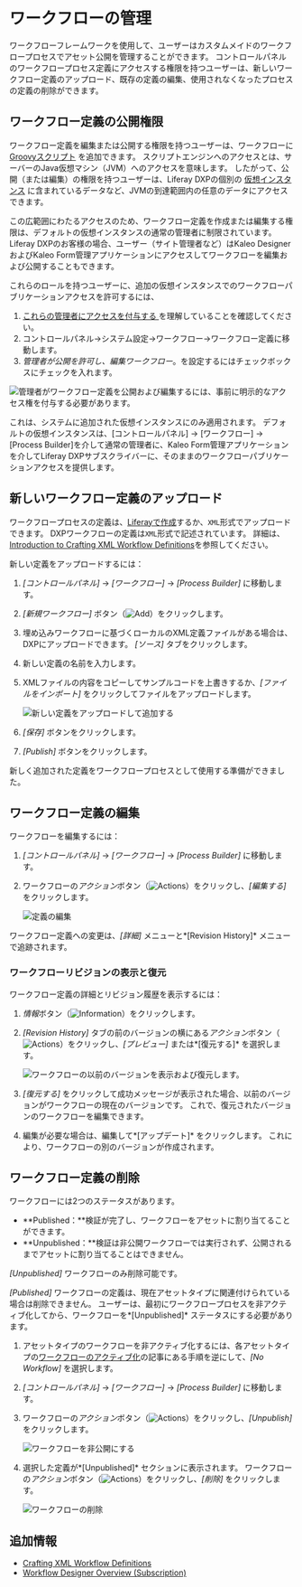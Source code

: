 # ワークフローの管理

ワークフローフレームワークを使用して、ユーザーはカスタムメイドのワークフロープロセスでアセット公開を管理することができます。 コントロールパネルのワークフロープロセス定義にアクセスする権限を持つユーザーは、新しいワークフロー定義のアップロード、既存の定義の編集、使用されなくなったプロセスの定義の削除ができます。

## ワークフロー定義の公開権限

ワークフロー定義を編集または公開する権限を持つユーザーは、ワークフローに [Groovyスクリプト](../../../system-administration/using-the-script-engine/using-the-script-engine.md) を追加できます。 スクリプトエンジンへのアクセスとは、サーバーのJava仮想マシン（JVM）へのアクセスを意味します。 したがって、公開（または編集）の権限を持つユーザーは、Liferay DXPの個別の [仮想インスタンス](../../../system-administration/configuring-liferay/virtual-instances/understanding-virtual-instances.md) に含まれているデータなど、JVMの到達範囲内の任意のデータにアクセスできます。

この広範囲にわたるアクセスのため、ワークフロー定義を作成または編集する権限は、デフォルトの仮想インスタンスの通常の管理者に制限されています。 Liferay DXPのお客様の場合、ユーザー（サイト管理者など）はKaleo DesignerおよびKaleo Form管理アプリケーションにアクセスしてワークフローを編集および公開することもできます。

これらのロールを持つユーザーに、追加の仮想インスタンスでのワークフローパブリケーションアクセスを許可するには、

1.  [これらの管理者にアクセスを付与する ](../../../users-and-permissions/roles-and-permissions/understanding-roles-and-permissions.md)を理解していることを確認してください。
2.  コントロールパネル→システム設定→ワークフロー→ワークフロー定義に移動します。
3.  *管理者が公開を許可し、編集ワークフロー*。を設定するにはチェックボックスにチェックを入れます。

![管理者がワークフロー定義を公開および編集するには、事前に明示的なアクセス権を付与する必要があります。](./managing-workflows/images/06.png)

これは、システムに追加された仮想インスタンスにのみ適用されます。 デフォルトの仮想インスタンスは、[コントロールパネル] → [ワークフロー] → [Process Builder]を介して通常の管理者に、Kaleo Form管理アプリケーションを介してLiferay DXPサブスクライバーに、そのままのワークフローパブリケーションアクセスを提供します。

## 新しいワークフロー定義のアップロード

ワークフロープロセスの定義は、[Liferayで作成](./building-workflows.md)するか、`XML`形式でアップロードできます。 DXPワークフローの定義は`XML`形式で記述されています。 詳細は、[Introduction to Crafting XML Workflow Definitions](../developer-guide/crafting-xml-workflow-definitions.md)を参照してください。

新しい定義をアップロードするには：

1.  *[コントロールパネル]* → *[ワークフロー]* → *[Process Builder]* に移動します。

2.  *[新規ワークフロー]* ボタン（![Add](../../../images/icon-add.png)）をクリックします。

3.  埋め込みワークフローに基づくローカルのXML定義ファイルがある場合は、DXPにアップロードできます。 *[ソース]* タブをクリックします。

4.  新しい定義の名前を入力します。

5.  XMLファイルの内容をコピーしてサンプルコードを上書きするか、*[ファイルをインポート]* をクリックしてファイルをアップロードします。

    ![新しい定義をアップロードして追加する](./managing-workflows/images/01.png)

6.  *[保存]* ボタンをクリックします。

7.  *[Publish]* ボタンをクリックします。

新しく追加された定義をワークフロープロセスとして使用する準備ができました。

## ワークフロー定義の編集

ワークフローを編集するには：

1.  *[コントロールパネル]* → *[ワークフロー]* → *[Process Builder]* に移動します。

2.  ワークフローの*アクション*ボタン（![Actions](../../../images/icon-actions.png)）をクリックし、*[編集する]* をクリックします。

    ![定義の編集](./managing-workflows/images/03.png)

ワークフロー定義への変更は、*[詳細]* メニューと*[Revision History]* メニューで追跡されます。

### ワークフローリビジョンの表示と復元

ワークフロー定義の詳細とリビジョン履歴を表示するには：

1.  *情報*ボタン（![Information](../../../images/icon-information.png)）をクリックします。

2.  *[Revision History]* タブの前のバージョンの横にある*アクション*ボタン（![Actions](../../../images/icon-actions.png)）をクリックし、*[プレビュー]* または*[復元する]* を選択します。

    ![ワークフローの以前のバージョンを表示および復元します。](./managing-workflows/images/02.png)

3.  *[復元する]* をクリックして成功メッセージが表示された場合、以前のバージョンがワークフローの現在のバージョンです。 これで、復元されたバージョンのワークフローを編集できます。

4.  編集が必要な場合は、編集して*[アップデート]* をクリックします。 これにより、ワークフローの別のバージョンが作成されます。

## ワークフロー定義の削除

ワークフローには2つのステータスがあります。

  - **Published：**検証が完了し、ワークフローをアセットに割り当てることができます。
  - **Unpublished：**検証は非公開ワークフローでは実行されず、公開されるまでアセットに割り当てることはできません。

*[Unpublished]* ワークフローのみ削除可能です。

*[Published]* ワークフローの定義は、現在アセットタイプに関連付けられている場合は削除できません。 ユーザーは、最初にワークフロープロセスを非アクティブ化してから、ワークフローを*[Unpublished]* ステータスにする必要があります。

1.  アセットタイプのワークフローを非アクティブ化するには、各アセットタイプの[ワークフローのアクティブ化](../using-workflows/activating-workflow.md)の記事にある手順を逆にして、*[No Workflow]* を選択します。

2.  *[コントロールパネル]* → *[ワークフロー]* → *[Process Builder]* に移動します。

3.  ワークフローの*アクション*ボタン（![Actions](../../../images/icon-actions.png)）をクリックし、*[Unpublish]* をクリックします。

    ![ワークフローを非公開にする](./managing-workflows/images/04.png)

4.  選択した定義が*[Unpublished]* セクションに表示されます。 ワークフローの*アクション*ボタン（![Actions](../../../images/icon-actions.png)）をクリックし、*[削除]* をクリックします。

    ![ワークフローの削除](./managing-workflows/images/05.png)

## 追加情報

  - [Crafting XML Workflow Definitions](../developer-guide/crafting-xml-workflow-definitions.md)
  - [Workflow Designer Overview (Subscription)](./workflow-designer/workflow-designer-overview.md)
